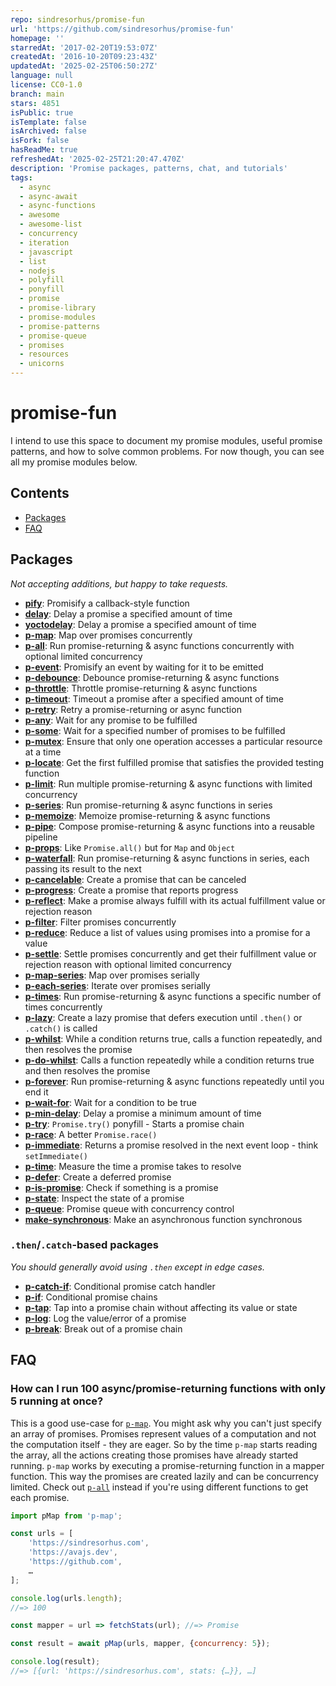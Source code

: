 ```yaml
---
repo: sindresorhus/promise-fun
url: 'https://github.com/sindresorhus/promise-fun'
homepage: ''
starredAt: '2017-02-20T19:53:07Z'
createdAt: '2016-10-20T09:23:43Z'
updatedAt: '2025-02-25T06:50:27Z'
language: null
license: CC0-1.0
branch: main
stars: 4851
isPublic: true
isTemplate: false
isArchived: false
isFork: false
hasReadMe: true
refreshedAt: '2025-02-25T21:20:47.470Z'
description: 'Promise packages, patterns, chat, and tutorials'
tags:
  - async
  - async-await
  - async-functions
  - awesome
  - awesome-list
  - concurrency
  - iteration
  - javascript
  - list
  - nodejs
  - polyfill
  - ponyfill
  - promise
  - promise-library
  - promise-modules
  - promise-patterns
  - promise-queue
  - promises
  - resources
  - unicorns
---
```


# promise-fun

I intend to use this space to document my promise modules, useful promise patterns, and how to solve common problems. For now though, you can see all my promise modules below.

## Contents

- [Packages](#packages)
- [FAQ](#faq)

## Packages

*Not accepting additions, but happy to take requests.*

- **[pify](https://github.com/sindresorhus/pify)**: Promisify a callback-style function
- **[delay](https://github.com/sindresorhus/delay)**: Delay a promise a specified amount of time
- **[yoctodelay](https://github.com/sindresorhus/yoctodelay)**: Delay a promise a specified amount of time
- **[p-map](https://github.com/sindresorhus/p-map)**: Map over promises concurrently
- **[p-all](https://github.com/sindresorhus/p-all)**: Run promise-returning & async functions concurrently with optional limited concurrency
- **[p-event](https://github.com/sindresorhus/p-event)**: Promisify an event by waiting for it to be emitted
- **[p-debounce](https://github.com/sindresorhus/p-debounce)**: Debounce promise-returning & async functions
- **[p-throttle](https://github.com/sindresorhus/p-throttle)**: Throttle promise-returning & async functions
- **[p-timeout](https://github.com/sindresorhus/p-timeout)**: Timeout a promise after a specified amount of time
- **[p-retry](https://github.com/sindresorhus/p-retry)**: Retry a promise-returning or async function
- **[p-any](https://github.com/sindresorhus/p-any)**: Wait for any promise to be fulfilled
- **[p-some](https://github.com/sindresorhus/p-some)**: Wait for a specified number of promises to be fulfilled
- **[p-mutex](https://github.com/sindresorhus/p-mutex)**: Ensure that only one operation accesses a particular resource at a time
- **[p-locate](https://github.com/sindresorhus/p-locate)**: Get the first fulfilled promise that satisfies the provided testing function
- **[p-limit](https://github.com/sindresorhus/p-limit)**: Run multiple promise-returning & async functions with limited concurrency
- **[p-series](https://github.com/sindresorhus/p-series)**: Run promise-returning & async functions in series
- **[p-memoize](https://github.com/sindresorhus/p-memoize)**: Memoize promise-returning & async functions
- **[p-pipe](https://github.com/sindresorhus/p-pipe)**: Compose promise-returning & async functions into a reusable pipeline
- **[p-props](https://github.com/sindresorhus/p-props)**: Like `Promise.all()` but for `Map` and `Object`
- **[p-waterfall](https://github.com/sindresorhus/p-waterfall)**: Run promise-returning & async functions in series, each passing its result to the next
- **[p-cancelable](https://github.com/sindresorhus/p-cancelable)**: Create a promise that can be canceled
- **[p-progress](https://github.com/sindresorhus/p-progress)**: Create a promise that reports progress
- **[p-reflect](https://github.com/sindresorhus/p-reflect)**: Make a promise always fulfill with its actual fulfillment value or rejection reason
- **[p-filter](https://github.com/sindresorhus/p-filter)**: Filter promises concurrently
- **[p-reduce](https://github.com/sindresorhus/p-reduce)**: Reduce a list of values using promises into a promise for a value
- **[p-settle](https://github.com/sindresorhus/p-settle)**: Settle promises concurrently and get their fulfillment value or rejection reason with optional limited concurrency
- **[p-map-series](https://github.com/sindresorhus/p-map-series)**: Map over promises serially
- **[p-each-series](https://github.com/sindresorhus/p-each-series)**: Iterate over promises serially
- **[p-times](https://github.com/sindresorhus/p-times)**: Run promise-returning & async functions a specific number of times concurrently
- **[p-lazy](https://github.com/sindresorhus/p-lazy)**: Create a lazy promise that defers execution until `.then()` or `.catch()` is called
- **[p-whilst](https://github.com/sindresorhus/p-whilst)**: While a condition returns true, calls a function repeatedly, and then resolves the promise
- **[p-do-whilst](https://github.com/sindresorhus/p-do-whilst)**: Calls a function repeatedly while a condition returns true and then resolves the promise
- **[p-forever](https://github.com/sindresorhus/p-forever)**: Run promise-returning & async functions repeatedly until you end it
- **[p-wait-for](https://github.com/sindresorhus/p-wait-for)**: Wait for a condition to be true
- **[p-min-delay](https://github.com/sindresorhus/p-min-delay)**: Delay a promise a minimum amount of time
- **[p-try](https://github.com/sindresorhus/p-try)**: `Promise.try()` ponyfill - Starts a promise chain
- **[p-race](https://github.com/sindresorhus/p-race)**: A better `Promise.race()`
- **[p-immediate](https://github.com/sindresorhus/p-immediate)**: Returns a promise resolved in the next event loop - think `setImmediate()`
- **[p-time](https://github.com/sindresorhus/p-time)**: Measure the time a promise takes to resolve
- **[p-defer](https://github.com/sindresorhus/p-defer)**: Create a deferred promise
- **[p-is-promise](https://github.com/sindresorhus/p-is-promise)**: Check if something is a promise
- **[p-state](https://github.com/sindresorhus/p-state)**: Inspect the state of a promise
- **[p-queue](https://github.com/sindresorhus/p-queue)**: Promise queue with concurrency control
- **[make-synchronous](https://github.com/sindresorhus/make-synchronous)**: Make an asynchronous function synchronous

### `.then`/`.catch`-based packages

*You should generally avoid using `.then` except in edge cases.*

- **[p-catch-if](https://github.com/sindresorhus/p-catch-if)**: Conditional promise catch handler
- **[p-if](https://github.com/sindresorhus/p-if)**: Conditional promise chains
- **[p-tap](https://github.com/sindresorhus/p-tap)**: Tap into a promise chain without affecting its value or state
- **[p-log](https://github.com/sindresorhus/p-log)**: Log the value/error of a promise
- **[p-break](https://github.com/sindresorhus/p-break)**: Break out of a promise chain

## FAQ

### How can I run 100 async/promise-returning functions with only 5 running at once?

This is a good use-case for [`p-map`](https://github.com/sindresorhus/p-map). You might ask why you can't just specify an array of promises. Promises represent values of a computation and not the computation itself - they are eager. So by the time `p-map` starts reading the array, all the actions creating those promises have already started running. `p-map` works by executing a promise-returning function in a mapper function. This way the promises are created lazily and can be concurrency limited. Check out [`p-all`](https://github.com/sindresorhus/p-all) instead if you're using different functions to get each promise.

```js
import pMap from 'p-map';

const urls = [
	'https://sindresorhus.com',
	'https://avajs.dev',
	'https://github.com',
	…
];

console.log(urls.length);
//=> 100

const mapper = url => fetchStats(url); //=> Promise

const result = await pMap(urls, mapper, {concurrency: 5});

console.log(result);
//=> [{url: 'https://sindresorhus.com', stats: {…}}, …]
```
